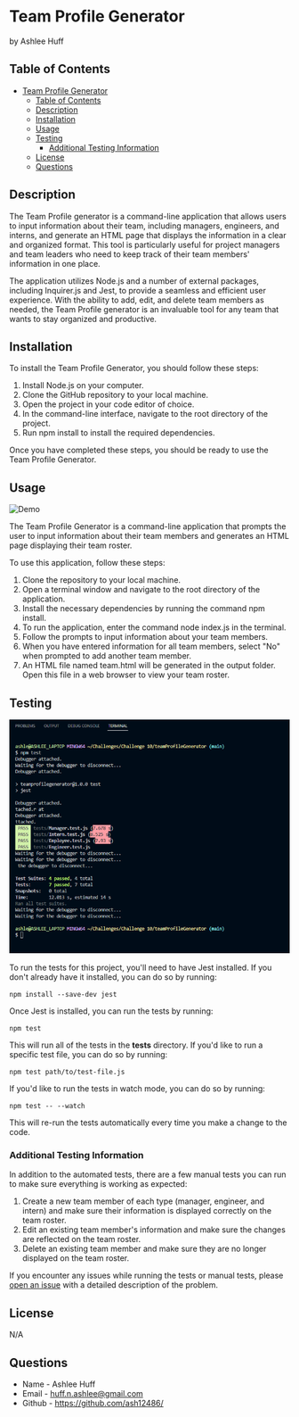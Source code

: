 # Team Profile Generator

by Ashlee Huff


## Table of Contents
- [Team Profile Generator](#team-profile-generator)
  - [Table of Contents](#table-of-contents)
  - [Description](#description)
  - [Installation](#installation)
  - [Usage](#usage)
  - [Testing](#testing)
    - [Additional Testing Information](#additional-testing-information)
  - [License](#license)
  - [Questions](#questions)

## Description

The Team Profile generator is a command-line application that allows users to input information about their team, including managers, engineers, and interns, and generate an HTML page that displays the information in a clear and organized format. This tool is particularly useful for project managers and team leaders who need to keep track of their team members' information in one place. 

The application utilizes Node.js and a number of external packages, including Inquirer.js and Jest, to provide a seamless and efficient user experience. With the ability to add, edit, and delete team members as needed, the Team Profile generator is an invaluable tool for any team that wants to stay organized and productive.

## Installation
To install the Team Profile Generator, you should follow these steps:

1. Install Node.js on your computer.
2. Clone the GitHub repository to your local machine.
3. Open the project in your code editor of choice.
4. In the command-line interface, navigate to the root directory of the project.
5. Run npm install to install the required dependencies.

Once you have completed these steps, you should be ready to use the Team Profile Generator.

## Usage
![Demo](src/Images/Untitled_%20Apr%202,%202023%207_02%20AM.gif)

The Team Profile Generator is a command-line application that prompts the user to input information about their team members and generates an HTML page displaying their team roster.

To use this application, follow these steps:

1. Clone the repository to your local machine.
2. Open a terminal window and navigate to the root directory of the application.
3. Install the necessary dependencies by running the command npm install.
4. To run the application, enter the command node index.js in the terminal.
5. Follow the prompts to input information about your team members.
6. When you have entered information for all team members, select "No" when prompted to add another team member.
7. An HTML file named team.html will be generated in the output folder. Open this file in a web browser to view your team roster.

## Testing
![Testing](/src/Images/test.png)

To run the tests for this project, you'll need to have Jest installed. If you don't already have it installed, you can do so by running:

```
npm install --save-dev jest
```

Once Jest is installed, you can run the tests by running:

```
npm test
```

This will run all of the tests in the __tests__ directory. If you'd like to run a specific test file, you can do so by running:

```
npm test path/to/test-file.js
```

If you'd like to run the tests in watch mode, you can do so by running:

```
npm test -- --watch
```

This will re-run the tests automatically every time you make a change to the code.

### Additional Testing Information

In addition to the automated tests, there are a few manual tests you can run to make sure everything is working as expected:

1. Create a new team member of each type (manager, engineer, and intern) and make sure their information is displayed correctly on the team roster.
2. Edit an existing team member's information and make sure the changes are reflected on the team roster.
3. Delete an existing team member and make sure they are no longer displayed on the team roster.

If you encounter any issues while running the tests or manual tests, please [open an issue](https://github.com/ash12486/teamProfileGenerator/issues) with a detailed description of the problem.


## License
N/A

## Questions
- Name - Ashlee Huff
- Email - huff.n.ashlee@gmail.com
- Github - https://github.com/ash12486/